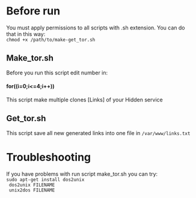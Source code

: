 # Before run
You must apply permissions to all scripts with .sh extension.
You can do that in this way: <br />``` chmod +x /path/to/make-get_tor.sh  ```

## Make_tor.sh
Before you run this script edit number in: 
#### for((i=0;i<=4;i++))
This script make multiple clones [Links] of your Hidden service

## Get_tor.sh
This script save all new generated links into one file in ```/var/www/links.txt ```

# Troubleshooting
If you have problems with run script make_tor.sh you can try: <br />
``` sudo apt-get install dos2unix ``` <br />
``` dos2unix FILENAME``` <br />
``` unix2dos FILENAME``` <br />
